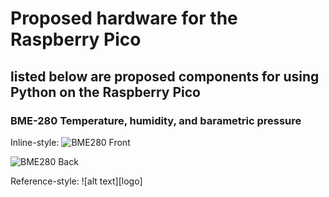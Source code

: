 # Proposed hardware for the Raspberry Pico

## listed below are proposed components for using Python on the Raspberry Pico

### BME-280 Temperature, humidity, and barametric pressure

Inline-style: 
![BME280 Front](/images/bme280_front.jpg "BME280 Front")

![BME280 Back](/images/bme280_back.jpg "BME280 Back")

Reference-style: 
![alt text][logo]